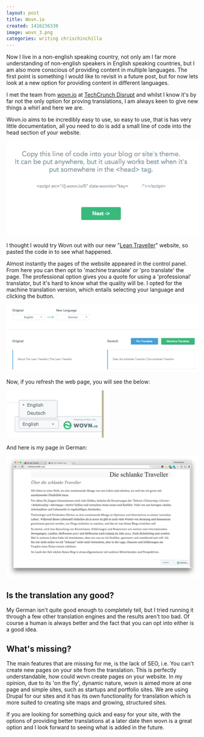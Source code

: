 ```yaml
---
layout: post
title: Wovn.io
created: 1416236330
image: wovn_3.png
categories: writing chrischinchilla
---
```


Now I live in a non-english speaking country, not only am I far more understanding of non-english speakers in English speaking countries, but I am also more conscious of providing content in multiple languages. The first point is something I would like to revisit in a future post, but for now lets look at a new option for providing content in different languages.

I met the team from <a href="http://wovn.io" target="_blank">wovn.io</a> at <a href="http://techcrunch.com/events/disrupt-eu/event-info" target="_blank">TechCrunch Disrupt</a> and whilst I know it's by far not the only option for proving translations, I am always keen to give new things a whirl and here we are.

Wovn.io aims to be incredibly easy to use, so easy to use, that is has very little documentation, all you need to do is add a small line of code into the head section of your website.

![Wovin.io Code](/images/wovn_1.png)

I thought I would try Wovn out with our new "<a href="http://theleantraveller.com" target="_blank">Lean Traveller</a>" website, so pasted the code in to see what happened.

Almost instantly the pages of the website appeared in the control panel. From here you can then opt to 'machine translate' or 'pro translate' the page. The professional option gives you a quote for using a 'professional' translator, but it's hard to know what the quality will be. I opted for the machine translation version, which entails selecting your language and clicking the button.

![Wovin.io Code](/images/wovn_2.png)

Now, if you refresh the web page, you will see the below:

![Wovin.io Code](/images/wovn_3.png)

And here is my page in German:

![Wovin.io Code](/images/wovn_4.png)
<h2 id="isthetranslationanygood">Is the translation any good?</h2>

My German isn't quite good enough to completely tell, but I tried running it through a few other translation engines and the results aren't too bad. Of course a human is always better and the fact that you can opt into either is a good idea.
<h2 id="whatsmissing">What's missing?</h2>

The main features that are missing for me, is the lack of SEO, i.e. You can't create new pages on your site from the translation. This is perfectly understandable, how could wovn create pages on your website. In my opinion, due to its 'on the fly', dynamic nature, wovn is aimed more at one page and simple sites, such as startups and portfolio sites. We are using Drupal for our sites and it has its own functionality for translation which is more suited to creating site maps and growing, structured sites.

If you are looking for something quick and easy for your site, with the options of providing better translations at a later date then wovn is a great option and I look forward to seeing what is added in the future.
